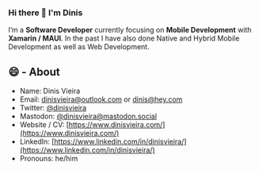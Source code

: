 ### Hi there 👋 I'm Dinis

I’m a **Software Developer** currently focusing on **Mobile Development** with **Xamarin / MAUI**. In the past I have also done Native and Hybrid Mobile Development as well as Web Development.

## 😄 - About

- Name: Dinis Vieira
- Email: dinisvieira@outlook.com or dinis@hey.com
- Twitter: [@dinisvieira](https://twitter.com/dinisvieira)
- Mastodon: [@dinisvieira@mastodon.social](https://mastodon.social/@dinisvieira)
- Website / CV: [https://www.dinisvieira.com/](https://www.dinisvieira.com/)
- LinkedIn: [https://www.linkedin.com/in/dinisvieira/](https://www.linkedin.com/in/dinisvieira/)
- Pronouns: he/him

<!--
**dinisvieira/dinisvieira** is a ✨ _special_ ✨ repository because its `README.md` (this file) appears on your GitHub profile.

Here are some ideas to get you started:

- 🔭 I’m currently working on ...
- 🌱 I’m currently learning ...
- 👯 I’m looking to collaborate on ...
- 🤔 I’m looking for help with ...
- 💬 Ask me about ...
- 📫 How to reach me: ...
- 😄 Pronouns: ...
- ⚡ Fun fact: ...
-->

